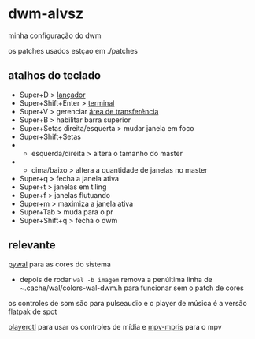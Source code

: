 # dwm-alvsz
minha configuração do dwm

os patches usados estçao em ./patches
## atalhos do teclado
- Super+D > [lançador](https://github.com/alvsz/dmenu-alvsz)
- Super+Shift+Enter > [terminal](https://github.com/alvsz/st-alvsz)
- Super+V > gerenciar [área de transferência](https://github.com/cdown/clipmenu)
- Super+B > habilitar barra superior
- Super+Setas direita/esquerta > mudar janela em foco
- Super+Shift+Setas
- - esquerda/direita > altera o tamanho do master
- - cima/baixo >  altera a quantidade de janelas no master
- Super+q > fecha a janela ativa
- Super+t > janelas em tiling
- Super+f > janelas flutuando
- Super+m > maximiza a janela ativa
- Super+Tab > muda para o pr
- Super+Shift+q > fecha o dwm

## relevante
[pywal](https://github.com/dylanaraps/pywal) para as cores do sistema
- depois de rodar `wal -b imagem` remova a penúltima linha de ~.cache/wal/colors-wal-dwm.h para funcionar sem o patch de cores

os controles de som são para pulseaudio e o player de música é a versão flatpak de [spot](https://github.com/xou816/spot)

[playerctl](https://github.com/altdesktop/playerctl) para usar os controles de mídia e [mpv-mpris](https://github.com/hoyon/mpv-mpris) para o mpv



